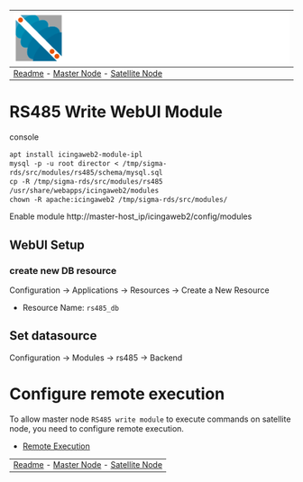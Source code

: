 | ![Sigma Telecom](/docs/logo-sigma.svg)                                                                                 |
| ---------------------------------------------------------------------------------------------------------------------- |
| [Readme](/readme.md) - [Master Node](/docs/setup_master_debian.md) - [Satellite Node](/docs/setup_satellite_debian.md) |

# RS485 Write WebUI Module

console

```
apt install icingaweb2-module-ipl
mysql -p -u root director < /tmp/sigma-rds/src/modules/rs485/schema/mysql.sql
cp -R /tmp/sigma-rds/src/modules/rs485 /usr/share/webapps/icingaweb2/modules
chown -R apache:icingaweb2 /tmp/sigma-rds/src/modules/
```

Enable module http://master-host_ip/icingaweb2/config/modules

## WebUI Setup

### create new DB resource

Configuration -> Applications -> Resources -> Create a New Resource

- Resource Name: `rs485_db`

## Set datasource

Configuration -> Modules -> rs485 -> Backend

# Configure remote execution

To allow master node `RS485 write module` to execute commands on satellite node, you need to configure remote execution.

- [Remote Execution](/docs/remote_execution.md)

|                                                                                                                        |
| ---------------------------------------------------------------------------------------------------------------------- |
| [Readme](/readme.md) - [Master Node](/docs/setup_master_debian.md) - [Satellite Node](/docs/setup_satellite_debian.md) |
